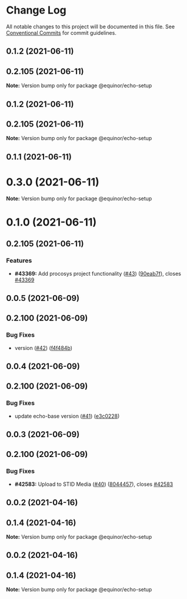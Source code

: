# Change Log

All notable changes to this project will be documented in this file.
See [Conventional Commits](https://conventionalcommits.org) for commit guidelines.

## 0.1.2 (2021-06-11)



## 0.2.105 (2021-06-11)

**Note:** Version bump only for package @equinor/echo-setup





## 0.1.2 (2021-06-11)



## 0.2.105 (2021-06-11)

**Note:** Version bump only for package @equinor/echo-setup





## 0.1.1 (2021-06-11)



# 0.3.0 (2021-06-11)

**Note:** Version bump only for package @equinor/echo-setup





# 0.1.0 (2021-06-11)



## 0.2.105 (2021-06-11)


### Features

* **#43369:** Add procosys project functionality ([#43](https://github.com/equinor/EchoCore/issues/43)) ([90eab7f](https://github.com/equinor/EchoCore/commit/90eab7f549a05ebf27a4ffdf54ff8f16abedfac9)), closes [#43369](https://github.com/equinor/EchoCore/issues/43369)





## 0.0.5 (2021-06-09)



## 0.2.100 (2021-06-09)


### Bug Fixes

* version ([#42](https://github.com/equinor/EchoCore/issues/42)) ([f4f484b](https://github.com/equinor/EchoCore/commit/f4f484b5fcf4c34014d7d503caef438114adf138))





## 0.0.4 (2021-06-09)



## 0.2.100 (2021-06-09)


### Bug Fixes

* update echo-base version ([#41](https://github.com/equinor/EchoCore/issues/41)) ([e3c0228](https://github.com/equinor/EchoCore/commit/e3c022898af693fcd00eeb2f555da927ef5c1fa6))





## 0.0.3 (2021-06-09)



## 0.2.100 (2021-06-09)


### Bug Fixes

* **#42583:** Upload to STID Media ([#40](https://github.com/equinor/EchoCore/issues/40)) ([8044457](https://github.com/equinor/EchoCore/commit/8044457e8150b3fdfa97afd117111be2017f39cb)), closes [#42583](https://github.com/equinor/EchoCore/issues/42583)





## 0.0.2 (2021-04-16)



## 0.1.4 (2021-04-16)

**Note:** Version bump only for package @equinor/echo-setup





## 0.0.2 (2021-04-16)



## 0.1.4 (2021-04-16)

**Note:** Version bump only for package @equinor/echo-setup
